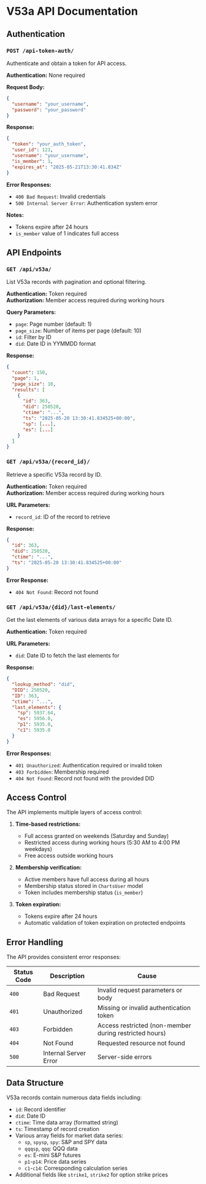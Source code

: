 # V53a API Documentation

## Authentication

### `POST /api-token-auth/`

Authenticate and obtain a token for API access.

**Authentication:** None required

**Request Body:**
```json
{
  "username": "your_username",
  "password": "your_password"
}
```

**Response:**
```json
{
  "token": "your_auth_token",
  "user_id": 123,
  "username": "your_username",
  "is_member": 1,
  "expires_at": "2025-05-21T13:30:41.834Z"
}
```

**Error Responses:**
- `400 Bad Request`: Invalid credentials
- `500 Internal Server Error`: Authentication system error

**Notes:**
- Tokens expire after 24 hours
- `is_member` value of 1 indicates full access

## API Endpoints

### `GET /api/v53a/`

List V53a records with pagination and optional filtering.

**Authentication:** Token required  
**Authorization:** Member access required during working hours

**Query Parameters:**
- `page`: Page number (default: 1)
- `page_size`: Number of items per page (default: 10)
- `id`: Filter by ID
- `did`: Date ID in YYMMDD format

**Response:**
```json
{
  "count": 150,
  "page": 1,
  "page_size": 10,
  "results": [
    {
      "id": 363,
      "did": 250520,
      "ctime": "...",
      "ts": "2025-05-20 13:30:41.834525+00:00",
      "sp": [...],
      "es": [...]
    }
  ]
}
```

### `GET /api/v53a/{record_id}/`

Retrieve a specific V53a record by ID.

**Authentication:** Token required  
**Authorization:** Member access required during working hours

**URL Parameters:**
- `record_id`: ID of the record to retrieve

**Response:**
```json
{
  "id": 363,
  "did": 250520,
  "ctime": "...",
  "ts": "2025-05-20 13:30:41.834525+00:00"
}
```

**Error Response:**
- `404 Not Found`: Record not found

### `GET /api/v53a/{did}/last-elements/`

Get the last elements of various data arrays for a specific Date ID.

**Authentication:** Token required

**URL Parameters:**
- `did`: Date ID to fetch the last elements for

**Response:**
```json
{
  "lookup_method": "did",
  "DID": 250520,
  "ID": 363,
  "ctime": "...",
  "last_elements": {
    "sp": 5937.64,
    "es": 5956.0,
    "p1": 5935.0,
    "c1": 5935.0
  }
}
```

**Error Responses:**
- `401 Unauthorized`: Authentication required or invalid token
- `403 Forbidden`: Membership required
- `404 Not Found`: Record not found with the provided DID

## Access Control

The API implements multiple layers of access control:

1. **Time-based restrictions:**
   - Full access granted on weekends (Saturday and Sunday)
   - Restricted access during working hours (5:30 AM to 4:00 PM weekdays)
   - Free access outside working hours

2. **Membership verification:**
   - Active members have full access during all hours
   - Membership status stored in `ChartsUser` model
   - Token includes membership status (`is_member`)

3. **Token expiration:**
   - Tokens expire after 24 hours
   - Automatic validation of token expiration on protected endpoints

## Error Handling

The API provides consistent error responses:

| Status Code | Description | Cause |
|-------------|-------------|-------|
| `400` | Bad Request | Invalid request parameters or body |
| `401` | Unauthorized | Missing or invalid authentication token |
| `403` | Forbidden | Access restricted (non-member during restricted hours) |
| `404` | Not Found | Requested resource not found |
| `500` | Internal Server Error | Server-side errors |

## Data Structure

V53a records contain numerous data fields including:

- `id`: Record identifier
- `did`: Date ID 
- `ctime`: Time data array (formatted string)
- `ts`: Timestamp of record creation
- Various array fields for market data series:
  - `sp`, `spysp`, `spy`: S&P and SPY data 
  - `qqqsp`, `qqq`: QQQ data
  - `es`: E-mini S&P futures
  - `p1`-`p14`: Price data series
  - `c1`-`c14`: Corresponding calculation series
- Additional fields like `strike1`, `strike2` for option strike prices
